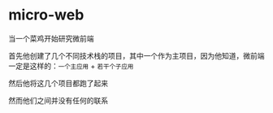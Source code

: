 # micro-web

当一个菜鸡开始研究微前端

首先他创建了几个不同技术栈的项目，其中一个作为主项目，因为他知道，微前端一定是这样的：`一个主应用` + `若干个子应用`

然后他将这几个项目都跑了起来

然而他们之间并没有任何的联系
